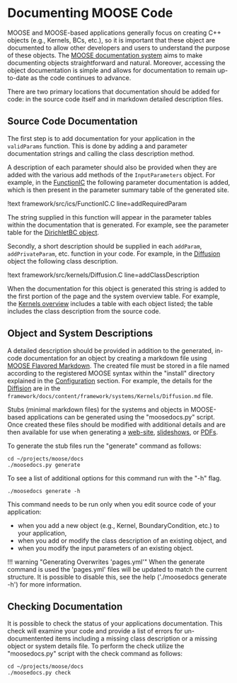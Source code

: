 # Documenting MOOSE Code

MOOSE and MOOSE-based applications generally focus on creating C++ objects (e.g., Kernels, BCs, etc.), so it is important that these object are documented to allow other developers and users to understand the purpose of these objects. The [MOOSE documentation system](documentation/overview.md) aims to make documenting objects straightforward and natural. Moreover, accessing the object documentation is simple and allows for documentation to remain up-to-date as the code continues to advance.

There are two primary locations that documentation should be added for code: in the source code itself and in markdown detailed description files.


## Source Code Documentation

The first step is to add documentation for your application in the `validParams` function. This is done by adding a
and parameter documentation strings and calling the class description method.

A description of each parameter should also be provided when they are added with the various add methods
of the `InputParameters` object. For example, in the [FunctionIC](/ICs/FunctionIC.md)
the following parameter documentation is added, which is then present in the parameter summary table of the
generated site.

!text framework/src/ics/FunctionIC.C line=addRequiredParam

The string supplied in this function will appear in the parameter tables within the documentation that is generated.
For example, see the parameter table for the [DirichletBC object](/BCs/DirichletBC.md).

Secondly, a short description should be supplied in each `addParam`, `addPrivateParam`, etc. function in your code. For
example, in the [Diffusion](/Kernels/Diffusion.md) object the following class
description.

!text framework/src/kernels/Diffusion.C line=addClassDescription

When the documentation for this object is generated this string is added to the first portion of the page and the
system overview table. For example, the [Kernels overview](framework/systems/Kernels/Overview.md) includes a table with each object
listed; the table includes the class description from the source code.

## Object and System Descriptions

A detailed description should be provided in addition to the generated, in-code documentation for an object by creating a markdown file using
[MOOSE Flavored Markdown](moose_flavored_markdown.md). The created file must be stored in a file named according to the
registered MOOSE syntax within the "install" directory explained in the [Configuration](documentation/setup.md#configuration) section. For example, the details for the [Diffision](/Kernels/Diffusion.md) are in the `framework/docs/content/framework/systems/Kernels/Diffusion.md` file.

Stubs (minimal markdown files) for the systems and objects in MOOSE-based applications can be generated using the "moosedocs.py" script. Once created these files should be modified with additional details and are then available for use when generating a [web-site](documentation/website.md), [slideshows](documentation/presentation.md), or [PDFs](documentation/pdf.md).

To generate the stub files run the "generate" command as follows:

```text
cd ~/projects/moose/docs
./moosedocs.py generate
```

To see a list of additional options for this command run with the "-h" flag.
```text
./moosedocs generate -h
```

This command needs to be run only when you edit source code of your application:
* when you add a new object (e.g., Kernel, BoundaryCondition, etc.) to your application,
* when you add or modify the class description of an existing object, and
* when you modify the input parameters of an existing object.

!!! warning "Generating Overwrites 'pages.yml'"
    When the generate command is used the 'pages.yml' files will be updated to match the current structure. It is
    possible to disable this, see the help ('./moosedocs generate -h') for more information.


## Checking Documentation

It is possible to check the status of your applications documentation. This check will examine your code and provide a list of errors for un-documentented items including a missing class description or a missing object or system details file. To perform the check utilize the "moosedocs.py" script with the check command as follows:

```text
cd ~/projects/moose/docs
./moosedocs.py check
```

